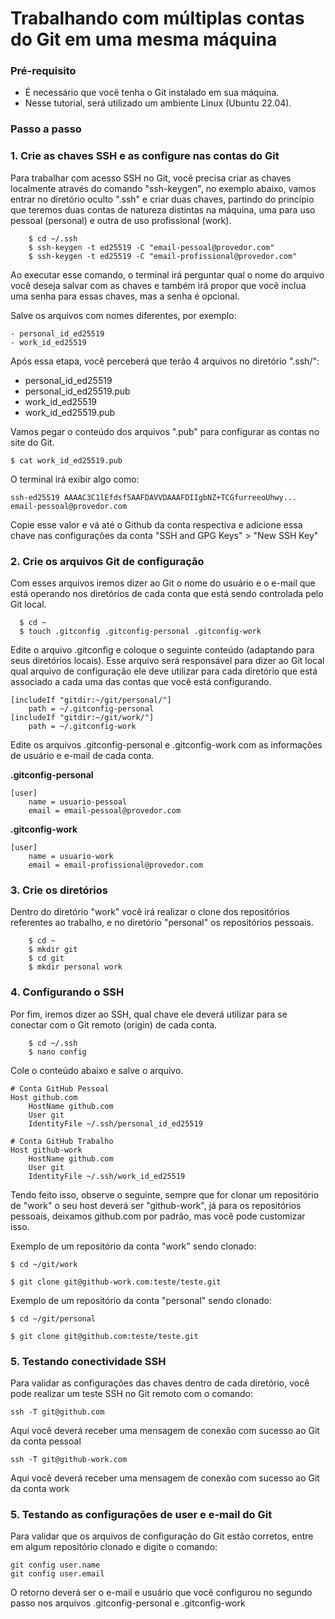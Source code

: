 # Trabalhando com múltiplas contas do Git em uma mesma máquina

### Pré-requisito
- É necessário que você tenha o Git instalado em sua máquina.
- Nesse tutorial, será utilizado um ambiente Linux (Ubuntu 22.04).

### Passo a passo

### 1. Crie as chaves SSH e as configure nas contas do Git

Para trabalhar com acesso SSH no Git, vocẽ precisa criar as chaves localmente através do comando 
"ssh-keygen", no exemplo abaixo, vamos entrar no diretório oculto ".ssh" e criar duas chaves, partindo
do princípio que teremos duas contas de natureza distintas na máquina, uma para uso pessoal (personal) e 
outra de uso profissional (work).

```
    $ cd ~/.ssh
    $ ssh-keygen -t ed25519 -C "email-pessoal@provedor.com"
    $ ssh-keygen -t ed25519 -C "email-profissional@provedor.com"
```
Ao executar esse comando, o terminal irá perguntar qual o nome do arquivo você deseja salvar com as chaves
e também irá propor que vocẽ inclua uma senha para essas chaves, mas a senha é opcional.

Salve os arquivos com nomes diferentes, por exemplo:

```
- personal_id_ed25519
- work_id_ed25519
```

Após essa etapa, você perceberá que terão 4 arquivos no diretório ".ssh/":

- personal_id_ed25519
- personal_id_ed25519.pub
- work_id_ed25519
- work_id_ed25519.pub

Vamos pegar o conteúdo dos arquivos ".pub" para configurar as contas no site do Git.

```
$ cat work_id_ed25519.pub
```
O terminal irá exibir algo como:
```
ssh-ed25519 AAAAC3C1lEfdsf5AAFDAVVDAAAFDIIgbNZ+TCGfurreeoUhwy... email-pessoal@provedor.com
```

Copie esse valor e vá até o Github da conta respectiva
e adicione essa chave nas configurações da conta "SSH and GPG Keys" > "New SSH Key"




### 2. Crie os arquivos Git de configuração

Com esses arquivos iremos dizer ao Git o nome do usuário e o e-mail que está operando nos diretórios
de cada conta que está sendo controlada pelo Git local.

  ```
    $ cd ~
    $ touch .gitconfig .gitconfig-personal .gitconfig-work
  ```
Edite o arquivo .gitconfig e coloque o seguinte conteúdo (adaptando para seus diretórios locais).
Esse arquivo será responsável para dizer ao Git local qual arquivo de configuração ele deve utilizar para cada diretório que está associado a cada uma
das contas que vocẽ está configurando.

```
[includeIf "gitdir:~/git/personal/"]
    path = ~/.gitconfig-personal
[includeIf "gitdir:~/git/work/"]
    path = ~/.gitconfig-work
```

Edite os arquivos .gitconfig-personal e .gitconfig-work com as informações de usuário e e-mail de cada conta.

**.gitconfig-personal**
```
[user]
    name = usuario-pessoal
    email = email-pessoal@provedor.com
```
**.gitconfig-work**
```
[user]
    name = usuario-work
    email = email-profissional@provedor.com
```

### 3. Crie os diretórios

Dentro do diretório "work" você irá realizar o clone dos repositórios referentes ao trabalho, e no diretório "personal" os repositórios pessoais.

```
    $ cd ~
    $ mkdir git
    $ cd git
    $ mkdir personal work
```


### 4. Configurando o SSH

Por fim, iremos dizer ao SSH, qual chave ele deverá utilizar para se conectar com o Git remoto (origin) de cada conta.

```
    $ cd ~/.ssh
    $ nano config
```

Cole o conteúdo abaixo e salve o arquivo.

```
# Conta GitHub Pessoal
Host github.com
    HostName github.com
    User git
    IdentityFile ~/.ssh/personal_id_ed25519

# Conta GitHub Trabalho
Host github-work
    HostName github.com
    User git
    IdentityFile ~/.ssh/work_id_ed25519
```

Tendo feito isso, observe o seguinte, sempre que for clonar um repositório de "work" o seu host deverá ser "github-work", já para
os repositórios pessoais, deixamos github.com por padrão, mas você pode customizar isso.

Exemplo de um repositório da conta "work" sendo clonado:

```
$ cd ~/git/work

$ git clone git@github-work.com:teste/teste.git
```

Exemplo de um repositório da conta "personal" sendo clonado:

```
$ cd ~/git/personal

$ git clone git@github.com:teste/teste.git
```

### 5. Testando conectividade SSH

Para validar as configurações das chaves dentro de cada diretório, você pode realizar um teste SSH no Git remoto com o comando:

```
ssh -T git@github.com
```
Aqui você deverá receber uma mensagem de conexão com sucesso ao Git da conta pessoal
```
ssh -T git@github-work.com
```
Aqui você deverá receber uma mensagem de conexão com sucesso ao Git da conta work

### 5. Testando as configurações de user e e-mail do Git

Para validar que os arquivos de configuração do Git estão corretos, entre em algum repositório clonado e digite o comando:

```
git config user.name
git config user.email
```
O retorno deverá ser o e-mail e usuário que vocẽ configurou no segundo passo nos arquivos .gitconfig-personal e .gitconfig-work